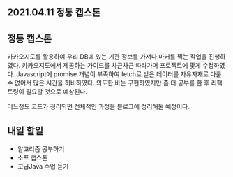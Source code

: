 ## 2021.04.11 정통 캡스톤

## 정통 캡스톤

카카오지도를 활용하여 우리 DB에 있는 기관 정보를 가져다 마커를 찍는 작업을 진행하였다. 카카오지도에서 제공하는 가이드를 차근차근 따라가며 프로젝트에 맞게 수정하였다. Javascript에 promise 개념이 부족하여 fetch로 받은 데이터를 자유자재로 다룰 수 없어서 많은 시간을 허비하였다. 의도한 바는 구현하였지만 좀 더 공부를 한 후 리팩토링이 필요할 것으로 예상된다.

어느정도 코드가 정리되면 전체적인 과정을 블로그에 정리해둘 예정이다.

## 내일 할일
 - 알고리즘 공부하기
 - 소프 캡스톤
 - 고급Java 수업 듣기